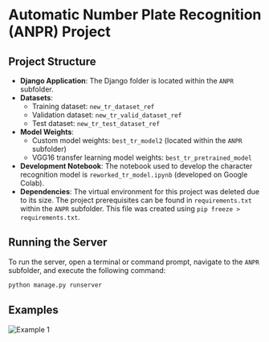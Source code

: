 # Automatic Number Plate Recognition (ANPR) Project

## Project Structure

- **Django Application**: The Django folder is located within the `ANPR` subfolder.
- **Datasets**:
  - Training dataset: `new_tr_dataset_ref`
  - Validation dataset: `new_tr_valid_dataset_ref`
  - Test dataset: `new_tr_test_dataset_ref`
- **Model Weights**:
  - Custom model weights: `best_tr_model2` (located within the `ANPR` subfolder)
  - VGG16 transfer learning model weights: `best_tr_pretrained_model`
- **Development Notebook**: The notebook used to develop the character recognition model is `reworked_tr_model.ipynb` (developed on Google Colab).
- **Dependencies**: The virtual environment for this project was deleted due to its size. The project prerequisites can be found in `requirements.txt` within the `ANPR` subfolder. This file was created using `pip freeze > requirements.txt`.

## Running the Server

To run the server, open a terminal or command prompt, navigate to the `ANPR` subfolder, and execute the following command:

```bash
python manage.py runserver
```

## Examples
![Example 1](https://ibb.co/xs4kQJW)
